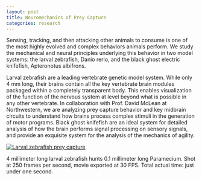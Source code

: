 ```yaml
---
layout: post
title: Neuromechanics of Prey Capture
categories: research
---
```



Sensing, tracking, and then attacking other animals to consume is one of the most highly evolved and complex behaviors animals perform. We study the mechanical and neural principles underlying this behavior in two model systems: the larval zebrafish, Danio rerio, and the black ghost electric knifefish, Apteronotus albifrons. 


Larval zebrafish are a leading vertebrate genetic model system. While only 4 mm long, their brains contain all the key vertebrate brain modules packaged within a completely transparent body. This enables visualization of the function of the nervous system at level beyond what is possible in any other vertebrate. In collaboration with Prof. David McLean at Northwestern, we are analyzing prey capture behavior and key midbrain circuits to understand how brains process complex stimuli in the generation of motor programs. Black ghost knifefish are an ideal system for detailed analysis of how the brain performs signal processing on sensory signals, and provide an exquisite system for the analysis of the mechanics of agility.

[![Larval zebrafish prey capture](https://i.vimeocdn.com/video/385469342_640.jpg)](https://vimeo.com/55642867)

4 millimeter long larval zebrafish hunts 0.1 millimeter long Paramecium. Shot at 250 frames per second, movie exported at 30 FPS. Total actual time: just under one second.